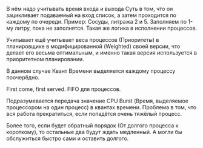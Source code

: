 В нём надо учитывать время входа и выхода
Суть в том, что он зацикливает подаваемый на вход список, а затем проходится по каждому по очереди.
Пример: Сосуды, литража 2 и 5. Заполняем по 1-му литру, пока не заполнятся.
Такая же логика в исполнении процессов.

Учитывает ещё учитывает веса процессов (Приоритеты) в планировщике в модифицированной (Weighted) своей версии, что делает его весьма оптимальным, и именно такая версия используется в приоритетном планировании.

В данном случае Квант Времени выделяется каждому процессу поочерёдно.

First come, first served. FIFO для процессов.

Подразумевается передача значение CPU Burst (Время, выделяемое процессором на один процесс) в квантах времени.
Проблема в том, что вся работа прекратиться, если попадётся очень тяжёлый процесс.

Более того, если будет обратный порядок (От долгого процесса к короткому), то остальные два будут ждать медленный. А могли бы обслужиться быстро сами и оставить долгого.